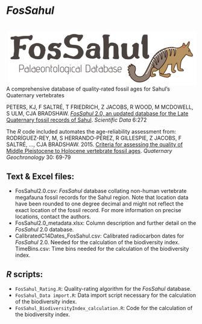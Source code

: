 # <em>FosSahul</em>

<img align="right" src="FosSahul_Logo.png" alt="FosSahul 2.0" width="500" style="margin-top: 20px">

A comprehensive database of quality-rated fossil ages for Sahul’s Quaternary vertebrates

PETERS, KJ, F SALTRÉ, T FRIEDRICH, Z JACOBS, R WOOD, M MCDOWELL, S ULM, CJA BRADSHAW. <a href="https://www.nature.com/articles/s41597-019-0267-3"><em>FosSahul</em> 2.0, an updated database for the Late Quaternary fossil records of Sahul</a>. <em>Scientific Data</em> 6:272

The <em>R</em> code included automates the age-reliability assessment from: RODRÍGUEZ-REY, M, S HERRANDO-PÉREZ, R GILLESPIE, Z JACOBS, F SALTRÉ, ..., CJA BRADSHAW. 2015. <a href="http://doi.org/10.1016/j.quageo.2015.08.002">Criteria for assessing the quality of Middle Pleistocene to Holocene vertebrate fossil ages</a>. <em>Quaternary Geochronology</em> 30: 69-79
 
## Text & Excel files:
 
- FosSahul2.0.csv: <em>FosSahul</em> database collating non-human vertebrate megafauna fossil records for the Sahul region. Note that location data have been rounded to one degree decimal and might not reflect the exact location of the fossil record. For more information on precise locations, contact the authors.
- FosSahul2.0_metadata.xlsx: Column description and further detail on the <em>FosSahul</em> 2.0 database.
- CalibratedC14Dates_FosSahul.csv: Calibrated radiocarbon dates for <em>FosSahul</em> 2.0. Needed for the calculation of the biodiversity index.
TimeBins.csv: Time bins needed for the calculation of the biodiversity index.
 
## <em>R</em> scripts:
 
- <code>FosSahul_Rating.R</code>: Quality-rating algorithm for the <em>FosSahul</em> database.
- <code>FosSahul_Data import.R</code>: Data import script necessary for the calculation of the biodiversity index.
- <code>FosSahul_BiodiversityIndex_calculation.R</code>: Code for the calculation of the biodiversity index.
 
